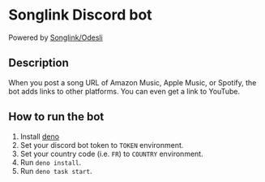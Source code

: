 # Songlink Discord bot

Powered by [Songlink/Odesli](https://odesli.co)

## Description

When you post a song URL of Amazon Music, Apple Music, or Spotify, the bot adds links to other platforms. You can even
get a link to YouTube.

## How to run the bot

1. Install [deno](https://deno.land)
2. Set your discord bot token to `TOKEN` environment.
3. Set your country code (i.e. `FR`) to `COUNTRY` environment.
4. Run `deno install`.
5. Run `deno task start`.
